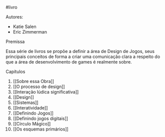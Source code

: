 #livro 

Autores:
- Katie Salen
- Eric Zimmerman

Premissa

Essa série de livros se propõe a definir a área de Design de Jogos, seus principais conceitos de forma a criar uma comunicação clara a respeito do que a área de desenvolvimento de games é realmente sobre.

Capítulos

1. [[Sobre essa Obra]]
2. [[O processo de design]]
3. [[Interação lúdica significativa]]
4. [[Design]]
5. [[Sistemas]]
6. [[Interatividade]]
7. [[Definindo Jogos]]
8. [[Definindo jogos digitais]]
9. [[Círculo Mágico]]
10. [[Os esquemas primários]]